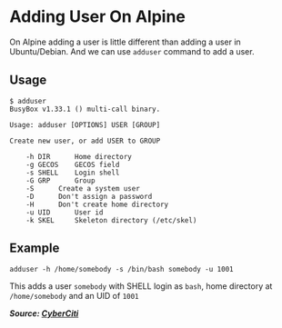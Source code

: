 # Adding User On Alpine

On Alpine adding a user is little different than adding a user in Ubuntu/Debian. And we can use `adduser` command to add a user.

## Usage

```
$ adduser
BusyBox v1.33.1 () multi-call binary.

Usage: adduser [OPTIONS] USER [GROUP]

Create new user, or add USER to GROUP

	-h DIR		Home directory
	-g GECOS	GECOS field
	-s SHELL	Login shell
	-G GRP		Group
	-S		Create a system user
	-D		Don't assign a password
	-H		Don't create home directory
	-u UID		User id
	-k SKEL		Skeleton directory (/etc/skel)
```

## Example

```
adduser -h /home/somebody -s /bin/bash somebody -u 1001
```

This adds a user `somebody` with SHELL login as `bash`, home directory at `/home/somebody` and an UID of `1001`

***Source: [CyberCiti](https://www.cyberciti.biz/faq/how-to-add-and-delete-users-on-alpine-linux/)***
